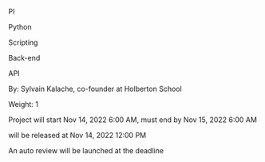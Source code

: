 PI

Python

Scripting

Back-end

API

 By: Sylvain Kalache, co-founder at Holberton School

 Weight: 1

 Project will start Nov 14, 2022 6:00 AM, must end by Nov 15, 2022 6:00 AM

 will be released at Nov 14, 2022 12:00 PM

 An auto review will be launched at the deadline
